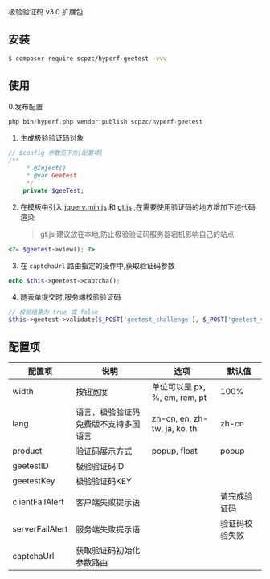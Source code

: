 极验验证码 v3.0 扩展包

## 安装

``` bash
$ composer require scpzc/hyperf-geetest -vvv
```

## 使用
0.发布配置

```php
php bin/hyperf.php vendor:publish scpzc/hyperf-geetest
```

1. 生成极验验证码对象

``` php
// $config 参数见下方[配置项]
/**
     * @Inject()
     * @var Geetest
     */
    private $geeTest;
```

2. 在模板中引入 [jquery.min.js](https://cdn.bootcss.com/jquery/3.3.1/jquery.min.js) 和 [gt.js](http://static.geetest.com/static/tools/gt.js) ,在需要使用验证码的地方增加下述代码渲染

    > gt.js 建议放在本地,防止极验验证码服务器宕机影响自己的站点
    
``` php
<?= $geetest->view(); ?>
```
3. 在 `captchaUrl` 路由指定的操作中,获取验证码参数

```php
echo $this->geetest->captcha();
```
4. 随表单提交时,服务端校验验证码

```php
// 校验结果为 true 或 false
$this->geetest->validate($_POST['geetest_challenge'], $_POST['geetest_validate'], $_POST['geetest_seccode']);
```

## 配置项

| 配置项  | 说明  | 选项  | 默认值  |
| ------------ | ------------ | ------------ | ------------ |
| width | 按钮宽度  | 单位可以是 px, %, em, rem, pt  | 100%|
| lang | 语言，极验验证码免费版不支持多国语言  | zh-cn, en, zh-tw, ja, ko, th  | zh-cn  |
| product  | 验证码展示方式  | popup, float  | popup  |
| geetestID  | 极验验证码ID  |   |   |
| geetestKey  | 极验验证码KEY  |   |   |
| clientFailAlert  | 客户端失败提示语  |   | 请完成验证码  |
| serverFailAlert  | 服务端失败提示语  |   | 验证码校验失败  |
| captchaUrl  | 获取验证码初始化参数路由  |   |   |

